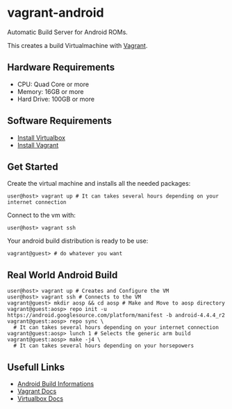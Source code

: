 vagrant-android
===============

Automatic Build Server for Android ROMs.

This creates a build Virtualmachine with [Vagrant](http://vagrantup.com/).

Hardware Requirements
---------------------

- CPU: Quad Core or more
- Memory: 16GB or more
- Hard Drive: 100GB or more

Software Requirements
---------------------

- [Install Virtualbox](https://www.virtualbox.org/wiki/Downloads)
- [Install Vagrant](http://downloads.vagrantup.com/)

Get Started
-----------

Create the virtual machine and installs all the needed packages:

    user@host> vagrant up # It can takes several hours depending on your internet connection
    
Connect to the vm with:

    user@host> vagrant ssh
    
Your android build distribution is ready to be use:

    vagrant@guest> # do whatever you want
    
Real World Android Build
------------------------

    user@host> vagrant up # Creates and Configure the VM
    user@host> vagrant ssh # Connects to the VM
    vagrant@guest> mkdir aosp && cd aosp # Make and Move to aosp directory 
    vagrant@guest:aosp> repo init -u https://android.googlesource.com/platform/manifest -b android-4.4.4_r2
    vagrant@guest:aosp> repo sync \
      # It can takes several hours depending on your internet connection
    vagrant@guest:aosp> lunch 1 # Selects the generic arm build
    vagrant@guest:aosp> make -j4 \
      # It can takes several hours depending on your horsepowers

Usefull Links
-------------

- [Android Build Informations](https://source.android.com/source/building-running.html)
- [Vagrant Docs](http://docs.vagrantup.com/v2/)
- [Virtualbox Docs](https://www.virtualbox.org/wiki/Documentation)